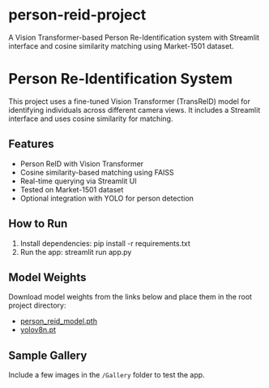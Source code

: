 # person-reid-project
A Vision Transformer-based Person Re-Identification system with Streamlit interface and cosine similarity matching using Market-1501 dataset.

# Person Re-Identification System

This project uses a fine-tuned Vision Transformer (TransReID) model for identifying individuals across different camera views. It includes a Streamlit interface and uses cosine similarity for matching.

## Features
- Person ReID with Vision Transformer
- Cosine similarity-based matching using FAISS
- Real-time querying via Streamlit UI
- Tested on Market-1501 dataset
- Optional integration with YOLO for person detection

## How to Run
1. Install dependencies:
   pip install -r requirements.txt
2. Run the app:
   streamlit run app.py
   
## Model Weights
Download model weights from the links below and place them in the root project directory:

- [person_reid_model.pth](https://drive.google.com/file/d/18W_RWaVadFBlojRKBljXrZtDKp3WKXKt/view?usp=sharing)
- [yolov8n.pt](https://drive.google.com/file/d/1d8Q_Iiyt-UFsTfZXkXsnZ99TW1MyWQ_v/view?usp=sharing)
  
## Sample Gallery
Include a few images in the `/Gallery` folder to test the app.
